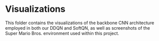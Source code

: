 # Visualizations
This folder contains the visualizations of the backbone CNN architecture employed in both our DDQN and SoftQN, as well as screenshots of the Super Mario Bros. environment used within this project.
